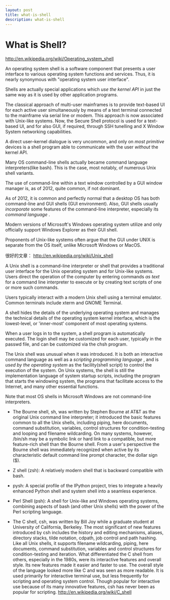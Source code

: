 ```yaml
---
layout: post
title: what-is-shell
description: what-is-shell
---
```


What is Shell?
==============

<http://en.wikipedia.org/wiki/Operating_system_shell>

An operating system shell is a software component that presents a user interface to various operating system functions and services. Thus, it is nearly synonymous with "operating system user interface".

Shells are actually special applications which *use the kernel API* in just the same way as it is used by other application programs.

The classical approach of multi-user mainframes is to provide text-based UI for each active user simultaneously by means of a text terminal connected to the mainframe via serial line or modem. This approach is now associated with Unix-like systems. Now, the Secure Shell protocol is used for a text-based UI, and for also GUI, if required, through SSH tunelling and X Window System networking capabilities.

A direct user–kernel dialogue is very uncommon, and only on *most primitive* devices is a shell program able to communicate with the user *without* the kernel API.

Many OS command-line shells actually became command language interpreters(like bash). This is the case, most notably, of numerous Unix shell variants.

The use of command-line within a text window controlled by a GUI window manager is, as of 2012, quite common, if not dominant.

As of 2012, it is common and perfectly normal that a desktop OS has both command-line and GUI shells (GUI environment). Also, GUI shells usually *incorporate* some features of the command-line interpreter, especially its *command language* .

Modern versions of Microsoft's Windows operating system utilize and only officially support Windows Explorer as their GUI shell.

Proponents of Unix-like systems often argue that the GUI under UNIX is separate from the OS itself, unlike Microsoft Windows or MacOS.

很好的文章： <http://en.wikipedia.org/wiki/Unix_shell>

A Unix shell is a command-line interpreter or shell that provides a traditional user interface for the Unix operating system and for Unix-like systems. Users direct the operation of the computer by entering commands *as text* for a command line interpreter to execute or by creating text scripts of one or more such commands.

Users typically interact with a modern Unix shell using a terminal emulator. Common terminals include xterm and GNOME Terminal.

A shell hides the details of the underlying operating system and manages the technical details of the operating system kernel interface, which is the lowest-level, or 'inner-most' component of most operating systems.

When a user logs in to the system, a shell program is automatically executed. The login shell may be customized for each user, typically in the passwd file, and can be customized via the chsh program.

The Unix shell was unusual when it was introduced. It is both an interactive command language as well as a *scripting programming language* , and is *used by the operating system* as the facility(shell script) to control the execution of the system. On Unix systems, the shell is still the implementation language of system startup scripts, including the program that starts the windowing system, the programs that facilitate access to the Internet, and many other essential functions.

Note that most OS shells in Microsoft Windows are not command-line interpreters.

+   The Bourne shell, sh, was written by Stephen Bourne at AT&T as the original Unix command line interpreter; it introduced the basic features common to all the Unix shells, including piping, here documents, command substitution, variables, control structures for condition-testing and looping and filename wildcarding. On many systems, however, /bin/sh may be a symbolic link or hard link to a compatible, but more feature-rich shell than the Bourne shell. From a user's perspective the Bourne shell was immediately recognized when active by its characteristic default command line prompt character, the dollar sign ($).

+   Z shell (zsh): A relatively modern shell that is backward compatible with bash.

+   pysh: A special profile of the IPython project, tries to integrate a heavily enhanced Python shell and system shell into a seamless experience.

+   Perl Shell (psh): A shell for Unix-like and Windows operating systems, combining aspects of bash (and other Unix shells) with the power of the Perl scripting language.

+   The C shell, csh, was written by Bill Joy while a graduate student at University of California, Berkeley. The most significant of new features introduced by csh includes the history and editing mechanisms, aliases, directory stacks, tilde notation, cdpath, job control and path hashing. Like all Unix shells, it supports filename wildcarding, piping, here documents, command substitution, variables and control structures for condition-testing and iteration. What differentiated the C shell from others, especially in the 1980s, were its interactive features and overall style. Its new features made it easier and faster to use. The overall style of the language looked more like C and was seen as more readable. It is used primarily for interactive terminal use, but less frequently for scripting and operating system control. Though popular for interactive use because of its many innovative features, csh has never been as popular for scripting. <http://en.wikipedia.org/wiki/C_shell>

